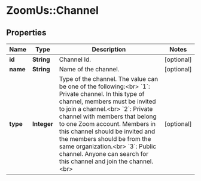 # ZoomUs::Channel

## Properties
Name | Type | Description | Notes
------------ | ------------- | ------------- | -------------
**id** | **String** | Channel Id. | [optional] 
**name** | **String** | Name of the channel. | [optional] 
**type** | **Integer** | Type of the channel. The value can be one of the following:&lt;br&gt; &#x60;1&#x60;: Private channel. In this type of channel, members must be invited to join a channel.&lt;br&gt; &#x60;2&#x60;: Private channel with members that belong to one Zoom account. Members in this channel should be invited and the members should be from the same organization.&lt;br&gt; &#x60;3&#x60;: Public channel. Anyone can search for this channel and join the channel.&lt;br&gt; | [optional] 


